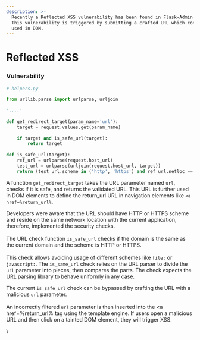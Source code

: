 ```yaml
---
description: >-
  Recently a Reflected XSS vulnerability has been found in Flask-Admin v 1.5.2.
  This vulnerability is triggered by submitting a crafted URL which content is
  used in DOM.
---
```


# Reflected XSS

### Vulnerability



```python
# helpers.py
 
from urllib.parse import urlparse, urljoin
​
'....'
​
def get_redirect_target(param_name='url'):
    target = request.values.get(param_name)
​
    if target and is_safe_url(target):
        return target
​
def is_safe_url(target):
    ref_url = urlparse(request.host_url)
    test_url = urlparse(urljoin(request.host_url, target))
    return (test_url.scheme in ('http', 'https') and ref_url.netloc == test_url.netloc)
```

A function `get_redirect_target` takes the URL parameter named `url`, checks if it is safe, and returns the validated URL. This URL is further used in DOM elements to define the return\_url URL in navigation elements like `<a href=%return_url%`.

Developers were aware that the URL should have HTTP or HTTPS scheme and reside on the same network location with the current application, therefore, implemented the security checks.\
\
The URL check function `is_safe_url` checks if the domain is the same as the current domain and the scheme is HTTP or HTTPS.\
\
This check allows avoiding usage of different schemes like `file:` or `javascript:`. The `is_same_url` check relies on the URL parser to divide the `url` parameter into pieces, then compares the parts. The check expects the URL parsing library to behave uniformly in any case.

The current `is_safe_url` check can be bypassed by crafting the URL with a malicious `url` parameter.\
\
An incorrectly filtered `url` parameter is then inserted into the \<a href=%return\_url% tag using the template engine. If users open a malicious URL and then click on a tainted DOM element, they will trigger XSS.

\
